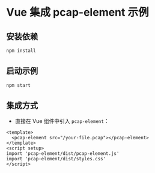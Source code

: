 # Vue 集成 pcap-element 示例

## 安装依赖

```bash
npm install
```

## 启动示例

```bash
npm start
```

## 集成方式

- 直接在 Vue 组件中引入 `pcap-element`：

```vue
<template>
  <pcap-element src="/your-file.pcap"></pcap-element>
</template>
<script setup>
import 'pcap-element/dist/pcap-element.js'
import 'pcap-element/dist/styles.css'
</script>
``` 